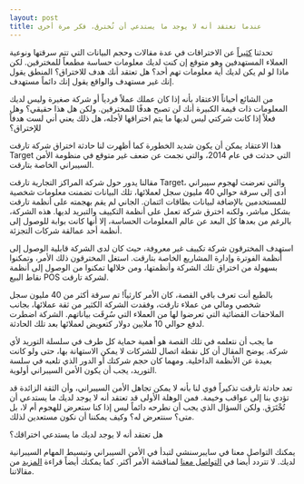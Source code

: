 ```yaml
---
layout: post
title: عندما تعتقد أنه لا يوجد ما يستدعي أن تُخترق، فكر مرة أخرى
---
```


تحدثنا [كثيراً](https://blog.cybersenshi.com/) عن الاختراقات في عدة مقالات وحجم البيانات التي تتم سرقتها ونوعية العملاء المستهدفين وهو متوقع إن كنت لديك معلومات حساسة مطمعاً للمخترقين. لكن ماذا لو لم يكن لديك أية معلومات تهم أحد؟ هل تعتقد أنك هدف للاختراق؟ المنطق يقول إنك غير مستهدف والواقع يقول إنك دائماً مستهدف.

من الشائع أحياناً الاعتقاد بأنه إذا كان عملك عملاً فردياً أو شركة صغيرة وليس لديك المعلومات ذات قيمة الكبيرة أنك لن تصبح هدفًا للمخترقين. ولكن هل هذا حقيقي؟ وهل فعلاً إذا كانت شركتي ليس لديها ما يتم اختراقها لأجله، هل ذلك يعني أني لست هدفاً للإختراق؟

هذا الاعتقاد يمكن أن يكون شديد الخطورة كما أظهرت لنا حادثة اختراق شركة تارقت Target التي حدثت في عام 2014، والتي نجمت عن ضعف غير متوقع في منظومة الأمن السيبراني الخاصة بتارقت.

مقالنا يدور حول شركة المراكز التجارية تارقت Target، والتي تعرضت لهجوم سيبراني أدى إلى سرقة حوالي 40 مليون سجل لعملائها، تلك البيانات تضمنت معلومات شخصية للمستخدمين بالإضافة لبيانات بطاقات ائتمان. 
الجاني لم يقم بهجمته على أنظمة تارقت بشكل مباشر، ولكنه اخترق شركة تعمل على أنظمة التكييف والتبريد لديها. هذه الشركة، بالرغم من بعدها كل البعد عن عالم المعلومات الحساسة، إلا أنها كانت بوابة للوصول إلى أنظمة أحد عمالقة شركات التجزئة.

استهدف المخترقون شركة تكييف غير معروفة، حيث كان لدى الشركة قابلية الوصول إلى أنظمة الفوترة وإدارة المشاريع الخاصة بتارقت. استغل المخترقون ذلك الأمر، وتمكنوا بسهولة من اختراق تلك الشركة وأنظمتها، ومن خلالها تمكنوا من الوصول إلى أنظمة نقاط البيع POS لشركة تارقت.

بالطبع أنت تعرف باقي القصة، كان الأمر كارثياً! تم سرقة أكثر من 40 مليون سجل شخصي ومالي من عملاء تارقت، وفقدت الشركة الكثير من ثقة عملائها، بجانب الملاحقات القضائية التي تعرضوا لها من العملاء التي سُرِقَت بياناتهم. الشركة اضطرت لدفع حوالي 10 ملايين دولار كتعويض لعملائها بعد تلك الحادثة.

ما يجب أن نتعلمه في تلك القصة هو أهمية حماية كل طرف في سلسلة التوريد لأي شركة. يوضح المقال أن كل نقطة اتصال للشركات لا يمكن الاستهانة بها، حتى ولو كانت بعيدة عن الأنظمة الداخلية. ومهما كان حجم شركتك أو الدور الذي تلعبه في سلسة التوريد، يجب أن يكون الأمن السيبراني أولوية.

تعد حادثة تارقت تذكيراً فوي لنا بأنه لا يمكن تجاهل الأمن السيبراني، وأن الثقة الزائدة قد تؤدي بنا إلى عواقب وخيمة. فمن الوهلة الأولى قد تعتقد أنه لا يوجد لديك ما يستدعي أن تُخْتَرَق. ولكن السؤال الذي يجب أن نطرحه دائماً ليس إذا كنا ستعرض للهجوم أم لا، بل متى؟ سنتعرض له؟ وكيف يمكننا أن نكون مستعدين لذلك.


هل تعتقد أنه لا يوجد لديك ما يستدعي اختراقك؟

يمكنك التواصل معنا في سايبرسنشي لتبدأ في الأمن السيبراني وتبسيط المهام السيبرانية لديك. لا تتردد أيضا في [التواصل معنا](https://www.cybersenshi.com/#contactUsBlock) لمناقشة الأمر أكثر. كما يمكنك أيضاً قراءة [المزيد](https://blog.cybersenshi.com/) من مقالاتنا.
